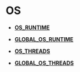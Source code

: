 # OS<a name="ZH-CN_TOPIC_0289900140"></a>

-   **[OS\_RUNTIME](OS_RUNTIME.md)**  

-   **[GLOBAL\_OS\_RUNTIME](GLOBAL_OS_RUNTIME.md)**  

-   **[OS\_THREADS](OS_THREADS.md)**  

-   **[GLOBAL\_OS\_THREADS](GLOBAL_OS_THREADS.md)**  


